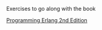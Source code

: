 Exercises to go along with the book

[Programming Erlang 2nd Edition](https://www.amazon.com/Programming-Erlang-Concurrent-Pragmatic-Programmers/dp/193778553X/ref=sr_1_1?ie=UTF8&qid=1485467464&sr=8-1&keywords=programming+erlang)
